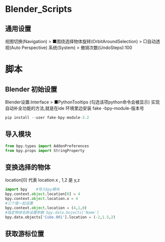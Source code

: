 # Blender_Scripts

## 通用设置

视图切换(Navigation) > ■围绕选择物体旋转(OrbitAroundSelection)
         > □自动透视(Auto Perspective)
系统(System) > 撤销次数(UndoSteps):100

# 脚本

## Blender 初始设置

Blender设置:Interface > ■PythonTooltips (勾选该项python命令会被显示)
实现 自动补全功能的方法,就是在ide 环境里边安装 fake -bpy-module-版本号

```python
pip install --user fake-bpy-module-3.2
```

## 导入模块

```python
from bpy.types import AddonPreferences
from bpy.props import StringProperty
```

## 变换选择的物体

location[0] 代表 location.x , 1,2 是 y,z

```python
import bpy    #导入bpy模块
bpy.context.object.location[0] = 4
bpy.context.object.location.x = 4
#三个值一起设置
bpy.context.object.location = (4,1,0)
#指定物体名称设置参数 bpy.data.bojects['Name']
bpy.data.objects['Cube.001'].location = (-2,1.5,2)
```

## 获取游标位置

```python

```
